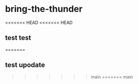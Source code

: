 # bring-the-thunder
<<<<<<< HEAD
<<<<<<< HEAD
## test test
=======

## test upodate
>>>>>>> main
=======
>>>>>>> main
